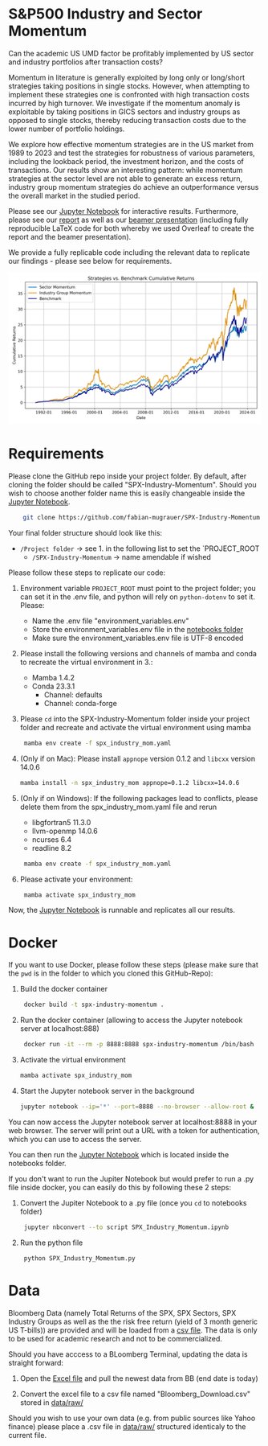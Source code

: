 S&P500 Industry and Sector Momentum
==============================

Can the academic US UMD factor be profitably implemented by US sector and industry portfolios after transaction costs? 

Momentum in literature is generally exploited by long only or long/short strategies taking positions in single stocks. However, when attempting to implement these strategies one is confronted with high transaction costs incurred by high turnover. We investigate if the momentum anomaly is exploitable by taking positions in GICS sectors and industry groups as opposed to single stocks, thereby reducing transaction costs due to the lower number of portfolio holdings.

We explore how effective momentum strategies are in the US market from 1989 to 2023 and test the strategies for robustness of various parameters, including the lookback period, the investment horizon, and the costs of transactions. Our results show an interesting pattern: while momentum strategies at the sector level are not able to generate an excess return, industry group momentum strategies do achieve an outperformance versus the overall market in the studied period.

Please see our [Jupyter Notebook](notebooks/SPX_Industry_Momentum.ipynb) for interactive results. Furthermore, please see our [report](reports/report/Report_SPX_Industry_Momentum.pdf) as well as our [beamer presentation](reports/beamer/Beamer_SPX_Industry_Momentum.pdf) (including fully reproducible LaTeX code for both whereby we used Overleaf to create the report and the beamer presentation).

We provide a fully replicable code including the relevant data to replicate our findings - please see below for requirements.

![](reports/figures/strategy_plot.png)

Requirements
==============================

Please clone the GitHub repo inside your project folder. By default, after cloning the folder should be called "SPX-Industry-Momentum". Should you wish to choose another folder name this is easily changeable inside the [Jupyter Notebook](notebooks/SPX_Industry_Momentum.ipynb).
```bash
    git clone https://github.com/fabian-mugrauer/SPX-Industry-Momentum.git
```
Your final folder structure should look like this:
- `/Project folder` -> see 1. in the following list to set the `PROJECT_ROOT
  - `/SPX-Industry-Momentum` -> name amendable if wished

Please follow these steps to replicate our code:

1. Environment variable `PROJECT_ROOT` must point to the project folder; you can set it in the .env file, and python will rely on `python-dotenv` to set it. Please: 

    - Name the .env file "environment_variables.env"
    - Store the environment_variables.env file in the [notebooks folder](notebooks)
    - Make sure the environment_variables.env file is UTF-8 encoded

2. Please install the following versions and channels of mamba and conda to recreate the virtual environment in 3.:
    - Mamba 1.4.2
    - Conda 23.3.1
      - Channel: defaults
      - Channel: conda-forge
3. Please `cd` into the SPX-Industry-Momentum folder inside your project folder and recreate and activate the virtual environment using mamba
   ```bash
    mamba env create -f spx_industry_mom.yaml
    ```
4. (Only if on Mac): Please install `appnope` version 0.1.2 and `libcxx` version 14.0.6
   ```bash
   mamba install -n spx_industry_mom appnope=0.1.2 libcxx=14.0.6
   ```
5. (Only if on Windows): If the following packages lead to conflicts, please delete them from the spx_industry_mom.yaml file and rerun
    - libgfortran5 11.3.0
    - llvm-openmp 14.0.6
    - ncurses 6.4
    - readline 8.2
   
   ```bash
    mamba env create -f spx_industry_mom.yaml
    ```
7. Please activate your environment:
   ```bash
    mamba activate spx_industry_mom
    ```

 Now, the [Jupyter Notebook](notebooks/SPX_Industry_Momentum.ipynb) is runnable and replicates all our results.

Docker
==============================

If you want to use Docker, please follow these steps (please make sure that the `pwd` is in the folder to which you cloned this GitHub-Repo):

1. Build the docker container 
   ```bash
    docker build -t spx-industry-momentum .
    ```
2. Run the docker container (allowing to access the Jupyter notebook server at localhost:888)
   ```bash
    docker run -it --rm -p 8888:8888 spx-industry-momentum /bin/bash
    ```
3. Activate the virtual environment
    ```bash
    mamba activate spx_industry_mom
    ```
4. Start the Jupyter notebook server in the background
    ```bash
    jupyter notebook --ip='*' --port=8888 --no-browser --allow-root &
    ```

You can now access the Jupyter notebook server at localhost:8888 in your web browser. The server will print out a URL with a token for authentication, which you can use to access the server.

You can then run the [Jupyter Notebook](notebooks/SPX_Industry_Momentum.ipynb) which is located inside the notebooks folder.

If you don't want to run the Jupiter Notebook but would prefer to run a .py file inside docker, you can easily do this by following these 2 steps:
1. Convert the Jupiter Notebook to a .py file (once you `cd` to notebooks folder)
   ```bash
    jupyter nbconvert --to script SPX_Industry_Momentum.ipynb
    ```
2. Run the python file
   ```bash
    python SPX_Industry_Momentum.py
    ```
   
Data
==============================

Bloomberg Data (namely Total Returns of the SPX, SPX Sectors, SPX Industry Groups as well as the the risk free return (yield of 3 month generic US T-bills)) are provided and will be loaded from a [csv file](data/raw/Bloomberg_Download.csv). The data is only to be used for academic research and not to be commercialized. 

Should you have acccess to a BLoomberg Terminal, updating the data is straight forward: 

1. Open the [Excel file](data/raw/Bloomberg_Download.xlsx) and pull the newest data from BB (end date is today)

2. Convert the excel file to a csv file named "Bloomberg_Download.csv" stored in [data/raw/](data/raw/)

Should you wish to use your own data (e.g. from public sources like Yahoo finance) please place a .csv file in [data/raw/](data/raw/) structured identicaly to the current file.


